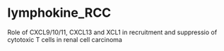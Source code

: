 # lymphokine_RCC
Role of CXCL9/10/11, CXCL13 and XCL1 in recruitment and suppressio of cytotoxic T cells in renal cell carcinoma
